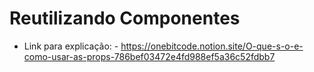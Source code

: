 # Reutilizando Componentes 

* Link para explicação: - https://onebitcode.notion.site/O-que-s-o-e-como-usar-as-props-786bef03472e4fd988ef5a36c52fdbb7
